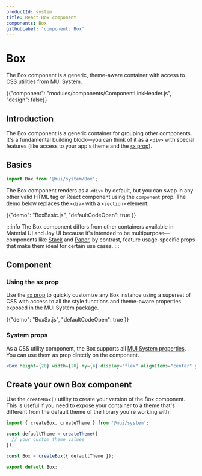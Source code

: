 ```yaml
---
productId: system
title: React Box component
components: Box
githubLabel: 'component: Box'
---
```


# Box

<p class="description">The Box component is a generic, theme-aware container with access to CSS utilities from MUI System.</p>

{{"component": "modules/components/ComponentLinkHeader.js", "design": false}}

## Introduction

The Box component is a generic container for grouping other components.
It's a fundamental building block—you can think of it as a `<div>` with special features (like access to your app's theme and the [`sx` prop](/system/getting-started/the-sx-prop/)).

## Basics

```jsx
import Box from '@mui/system/Box';
```

The Box component renders as a `<div>` by default, but you can swap in any other valid HTML tag or React component using the `component` prop.
The demo below replaces the `<div>` with a `<section>` element:

{{"demo": "BoxBasic.js", "defaultCodeOpen": true }}

:::info
The Box component differs from other containers available in Material UI and Joy UI because it's intended to be multipurpose—components like [Stack](/material-ui/react-stack/) and [Paper](/material-ui/react-paper/), by contrast, feature usage-specific props that make them ideal for certain use cases.
:::

## Component

### Using the sx prop

Use the [`sx` prop](/system/getting-started/the-sx-prop/) to quickly customize any Box instance using a superset of CSS with access to all the style functions and theme-aware properties exposed in the MUI System package.

{{"demo": "BoxSx.js", "defaultCodeOpen": true }}

### System props

As a CSS utility component, the Box supports all [MUI System properties](/system/properties/).
You can use them as prop directly on the component.

```jsx
<Box height={20} width={20} my={4} display="flex" alignItems="center" gap={4}>
```

## Create your own Box component

Use the `createBox()` utility to create your version of the Box component.
This is useful if you need to expose your container to a theme that's different from the default theme of the library you're working with:

```js
import { createBox, createTheme } from '@mui/system';

const defaultTheme = createTheme({
  // your custom theme values
});

const Box = createBox({ defaultTheme });

export default Box;
```
